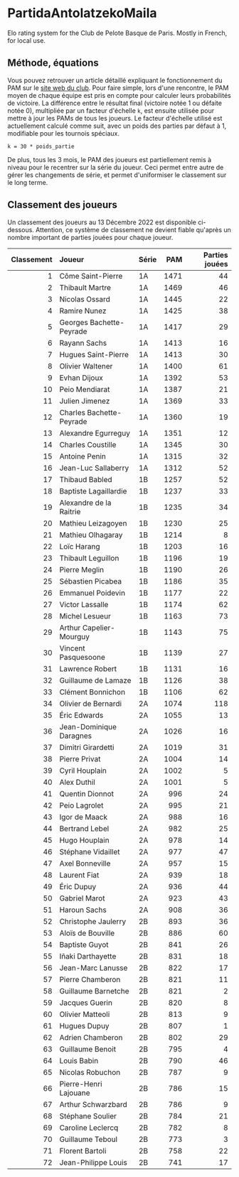 # PartidaAntolatzekoMaila
Elo rating system for the Club de Pelote Basque de Paris. Mostly in French, for local use.

## Méthode, équations
Vous pouvez retrouver un article détaillé expliquant le fonctionnement du PAM sur le [site web du club](https://www.trinquetdelacavalerie.fr/post/comment-marche-le-classement-des-joueurs). Pour faire simple, lors d'une rencontre, le PAM moyen de chaque équipe est pris en compte pour calculer leurs probabilités de victoire. La différence entre le résultat final (victoire notée 1 ou défaite notée 0), multipliée par un facteur d'échelle `k`, est ensuite utilisée pour mettre à jour les PAMs de tous les joueurs. Le facteur d'échelle utilisé est actuellement calculé comme suit, avec un poids des parties par défaut à 1, modifiable pour les tournois spéciaux.

```
k = 30 * poids_partie
```

De plus, tous les 3 mois, le PAM des joueurs est partiellement remis à niveau pour le recentrer sur la série du joueur. Ceci permet entre autre de gérer les changements de série, et permet d'uniformiser le classement sur le long terme.

## Classement des joueurs
Un classement des joueurs au 13 Décembre 2022 est disponible ci-dessous. Attention, ce système de classement ne devient fiable qu'après un nombre important de parties jouées pour chaque joueur.

|   Classement | Joueur                   | Série   |   PAM |   Parties jouées |
|-------------:|:-------------------------|:--------|------:|-----------------:|
|            1 | Côme Saint-Pierre        | 1A      |  1471 |               44 |
|            2 | Thibault Martre          | 1A      |  1469 |               46 |
|            3 | Nicolas Ossard           | 1A      |  1445 |               22 |
|            4 | Ramire Nunez             | 1A      |  1425 |               38 |
|            5 | Georges Bachette-Peyrade | 1A      |  1417 |               29 |
|            6 | Rayann Sachs             | 1A      |  1413 |               16 |
|            7 | Hugues Saint-Pierre      | 1A      |  1413 |               30 |
|            8 | Olivier Waltener         | 1A      |  1400 |               61 |
|            9 | Evhan Dijoux             | 1A      |  1392 |               53 |
|           10 | Peio Mendiarat           | 1A      |  1387 |               21 |
|           11 | Julien Jimenez           | 1A      |  1369 |               33 |
|           12 | Charles Bachette-Peyrade | 1A      |  1360 |               19 |
|           13 | Alexandre Egurreguy      | 1A      |  1351 |               12 |
|           14 | Charles Coustille        | 1A      |  1345 |               30 |
|           15 | Antoine Penin            | 1A      |  1315 |               32 |
|           16 | Jean-Luc Sallaberry      | 1A      |  1312 |               52 |
|           17 | Thibaud Babled           | 1B      |  1257 |               52 |
|           18 | Baptiste Lagaillardie    | 1B      |  1237 |               33 |
|           19 | Alexandre de la Raitrie  | 1B      |  1235 |               34 |
|           20 | Mathieu Leizagoyen       | 1B      |  1230 |               25 |
|           21 | Mathieu Olhagaray        | 1B      |  1214 |                8 |
|           22 | Loïc Harang              | 1B      |  1203 |               16 |
|           23 | Thibault Leguillon       | 1B      |  1196 |               19 |
|           24 | Pierre Meglin            | 1B      |  1190 |               26 |
|           25 | Sébastien Picabea        | 1B      |  1186 |               35 |
|           26 | Emmanuel Poidevin        | 1B      |  1177 |               22 |
|           27 | Victor Lassalle          | 1B      |  1174 |               62 |
|           28 | Michel Lesueur           | 1B      |  1163 |               73 |
|           29 | Arthur Capelier-Mourguy  | 1B      |  1143 |               75 |
|           30 | Vincent Pasquesoone      | 1B      |  1139 |               27 |
|           31 | Lawrence Robert          | 1B      |  1131 |               16 |
|           32 | Guillaume de Lamaze      | 1B      |  1126 |               38 |
|           33 | Clément Bonnichon        | 1B      |  1106 |               62 |
|           34 | Olivier de Bernardi      | 2A      |  1074 |              118 |
|           35 | Éric Edwards             | 2A      |  1055 |               13 |
|           36 | Jean-Dominique Daragnes  | 2A      |  1026 |               16 |
|           37 | Dimitri Girardetti       | 2A      |  1019 |               31 |
|           38 | Pierre Privat            | 2A      |  1004 |               14 |
|           39 | Cyril Houplain           | 2A      |  1002 |                5 |
|           40 | Alex Duthil              | 2A      |  1001 |                5 |
|           41 | Quentin Dionnot          | 2A      |   996 |               24 |
|           42 | Peio Lagrolet            | 2A      |   995 |               21 |
|           43 | Igor de Maack            | 2A      |   988 |               16 |
|           44 | Bertrand Lebel           | 2A      |   982 |               25 |
|           45 | Hugo Houplain            | 2A      |   978 |               14 |
|           46 | Stéphane Vidaillet       | 2A      |   977 |               47 |
|           47 | Axel Bonneville          | 2A      |   957 |               15 |
|           48 | Laurent Fiat             | 2A      |   939 |               18 |
|           49 | Éric Dupuy               | 2A      |   936 |               44 |
|           50 | Gabriel Marot            | 2A      |   923 |               43 |
|           51 | Haroun Sachs             | 2A      |   908 |               36 |
|           52 | Christophe Jaulerry      | 2B      |   893 |               36 |
|           53 | Aloïs de Bouville        | 2B      |   886 |               60 |
|           54 | Baptiste Guyot           | 2B      |   841 |               26 |
|           55 | Iñaki Darthayette        | 2B      |   831 |               18 |
|           56 | Jean-Marc Lanusse        | 2B      |   822 |               17 |
|           57 | Pierre Chamberon         | 2B      |   821 |               11 |
|           58 | Guillaume Barnetche      | 2B      |   821 |                2 |
|           59 | Jacques Guerin           | 2B      |   820 |                8 |
|           60 | Olivier Matteoli         | 2B      |   813 |                9 |
|           61 | Hugues Dupuy             | 2B      |   807 |                1 |
|           62 | Adrien Chamberon         | 2B      |   802 |               29 |
|           63 | Guillaume Benoit         | 2B      |   795 |                4 |
|           64 | Louis Babin              | 2B      |   790 |               46 |
|           65 | Nicolas Robuchon         | 2B      |   787 |                9 |
|           66 | Pierre-Henri Lajouane    | 2B      |   786 |               15 |
|           67 | Arthur Schwarzbard       | 2B      |   786 |                9 |
|           68 | Stéphane Soulier         | 2B      |   784 |               21 |
|           69 | Caroline Leclercq        | 2B      |   782 |                8 |
|           70 | Guillaume Teboul         | 2B      |   773 |                3 |
|           71 | Florent Bartoli          | 2B      |   758 |               22 |
|           72 | Jean-Philippe Louis      | 2B      |   741 |               17 |
